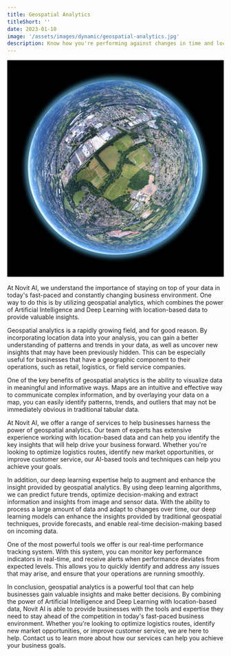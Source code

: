 ```yaml
---
title: Geospatial Analytics
titleShort: ''
date: 2023-01-10
image: '/assets/images/dynamic/geospatial-analytics.jpg'
description: Know how you're performing against changes in time and location and visualise your data with meaningful maps
---
```


![Photo of Geospatial Analytics](/assets/images/dynamic/geospatial-analytics.jpg)

At Novit AI, we understand the importance of staying on top of your data in today's fast-paced and constantly changing business environment. One way to do this is by utilizing geospatial analytics, which combines the power of Artificial Intelligence and Deep Learning with location-based data to provide valuable insights.

Geospatial analytics is a rapidly growing field, and for good reason. By incorporating location data into your analysis, you can gain a better understanding of patterns and trends in your data, as well as uncover new insights that may have been previously hidden. This can be especially useful for businesses that have a geographic component to their operations, such as retail, logistics, or field service companies.

One of the key benefits of geospatial analytics is the ability to visualize data in meaningful and informative ways. Maps are an intuitive and effective way to communicate complex information, and by overlaying your data on a map, you can easily identify patterns, trends, and outliers that may not be immediately obvious in traditional tabular data.

At Novit AI, we offer a range of services to help businesses harness the power of geospatial analytics. Our team of experts has extensive experience working with location-based data and can help you identify the key insights that will help drive your business forward. Whether you're looking to optimize logistics routes, identify new market opportunities, or improve customer service, our AI-based tools and techniques can help you achieve your goals.

In addition, our deep learning expertise help to augment and enhance the insight provided by geospatial analytics. By using deep learning algorithms, we can predict future trends, optimize decision-making and extract information and insights from image and sensor data. With the ability to process a large amount of data and adapt to changes over time, our deep learning models can enhance the insights provided by traditional geospatial techniques, provide forecasts, and enable real-time decision-making based on incoming data.

One of the most powerful tools we offer is our real-time performance tracking system. With this system, you can monitor key performance indicators in real-time, and receive alerts when performance deviates from expected levels. This allows you to quickly identify and address any issues that may arise, and ensure that your operations are running smoothly.

In conclusion, geospatial analytics is a powerful tool that can help businesses gain valuable insights and make better decisions. By combining the power of Artificial Intelligence and Deep Learning with location-based data, Novit AI is able to provide businesses with the tools and expertise they need to stay ahead of the competition in today's fast-paced business environment. Whether you're looking to optimize logistics routes, identify new market opportunities, or improve customer service, we are here to help. Contact us to learn more about how our services can help you achieve your business goals.
